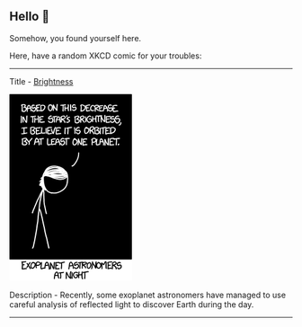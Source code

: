## Hello 👀

Somehow, you found yourself here.

Here, have a random XKCD comic for your troubles:

-----------------------------------

Title - [Brightness](https://xkcd.com/1371)

![Brightness](./random_comic.png)

Description - Recently, some exoplanet astronomers have managed to use careful analysis of reflected light to discover Earth during the day.

-----------------------------------